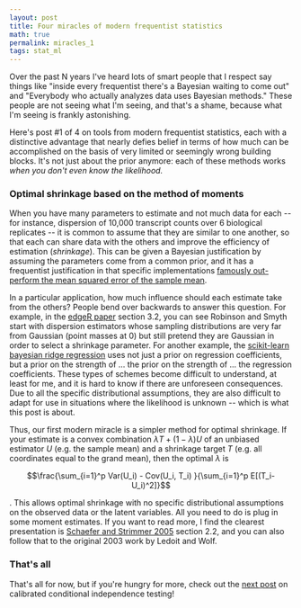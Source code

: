```yaml
---
layout: post
title: Four miracles of modern frequentist statistics
math: true
permalink: miracles_1
tags: stat_ml
---
```


Over the past N years I've heard lots of smart people that I respect say things like "inside every frequentist there's a Bayesian waiting to come out" and "Everybody who actually analyzes data uses Bayesian methods." These people are not seeing what I'm seeing, and that's a shame, because what I'm seeing is frankly astonishing.

Here's post #1 of 4 on tools from modern frequentist statistics, each with a distinctive advantage that nearly defies belief in terms of how much can be accomplished on the basis of very limited or seemingly wrong building blocks. It's not just about the prior anymore: each of these methods works *when you don't even know the likelihood.*

### Optimal shrinkage based on the method of moments

When you have many parameters to estimate and not much data for each -- for instance, dispersion of 10,000 transcript counts over 6 biological replicates -- it is common to assume that they are similar to one another, so that each can share data with the others and improve the efficiency of estimation (*shrinkage*). This can be given a Bayesian justification by assuming the parameters come from a common prior, and it has a frequentist justification in that specific implementations [famously out-perform the mean squared error of the sample mean](https://en.wikipedia.org/wiki/James%E2%80%93Stein_estimator).

In a particular application, how much influence should each estimate take from the others? People bend over backwards to answer this question. For example, in the [edgeR paper](https://academic.oup.com/bioinformatics/article/23/21/2881/372869) section 3.2, you can see Robinson and Smyth start with dispersion estimators whose sampling distributions are very far from Gaussian (point masses at 0) but still pretend they are Gaussian in order to select a shrinkage parameter. For another example, the [scikit-learn bayesian ridge regression](https://scikit-learn.org/stable/modules/linear_model.html#bayesian-regression) uses not just a prior on regression coefficients, but a prior on the strength of ... the prior on the strength of ... the regression coefficients. These types of schemes become difficult to understand, at least for me, and it is hard to know if there are unforeseen consequences. Due to all the specific distributional assumptions, they are also difficult to adapt for use in situations where the likelihood is unknown -- which is what this post is about.

Thus, our first modern miracle is a simpler method for optimal shrinkage. If your estimate is a convex combination $\lambda T  + (1-\lambda) U$ of an unbiased estimator $U$ (e.g. the sample mean) and a shrinkage target $T$ (e.g. all coordinates equal to the grand mean), then the optimal $\lambda$ is 

$$\frac{\sum_{i=1}^p Var(U_i) - Cov(U_i, T_i) }{\sum_{i=1}^p E[(T_i-U_i)^2]}$$

. This allows optimal shrinkage with no specific distributional assumptions on the observed data or the latent variables. All you need to do is plug in some moment estimates. If you want to read more, I find the clearest presentation is [Schaefer and Strimmer 2005](https://www.cs.princeton.edu/~bee/courses/read/schafer-SAGMB-2005.pdf) section 2.2, and you can also follow that to the original 2003 work by Ledoit and Wolf. 

### That's all

That's all for now, but if you're hungry for more, check out the [next post](miracles_2) on calibrated conditional independence testing!